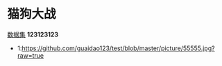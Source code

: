 # 猫狗大战
[数据集](https://123.sogou.com/)
**123123123**

* 1:https://github.com/guaidao123/test/blob/master/picture/55555.jpg?raw=true
